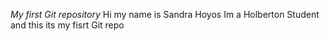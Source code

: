 *My first Git repository*
Hi my name is Sandra Hoyos Im a Holberton Student and this its my fisrt Git repo
